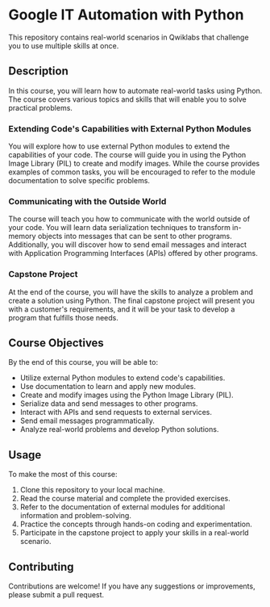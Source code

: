 # Google IT Automation with Python

This repository contains real-world scenarios in Qwiklabs that challenge you to use multiple skills at once.

## Description

In this course, you will learn how to automate real-world tasks using Python. The course covers various topics and skills that will enable you to solve practical problems.

### Extending Code's Capabilities with External Python Modules

You will explore how to use external Python modules to extend the capabilities of your code. The course will guide you in using the Python Image Library (PIL) to create and modify images. While the course provides examples of common tasks, you will be encouraged to refer to the module documentation to solve specific problems.

### Communicating with the Outside World

The course will teach you how to communicate with the world outside of your code. You will learn data serialization techniques to transform in-memory objects into messages that can be sent to other programs. Additionally, you will discover how to send email messages and interact with Application Programming Interfaces (APIs) offered by other programs.

### Capstone Project

At the end of the course, you will have the skills to analyze a problem and create a solution using Python. The final capstone project will present you with a customer's requirements, and it will be your task to develop a program that fulfills those needs.

## Course Objectives

By the end of this course, you will be able to:

- Utilize external Python modules to extend code's capabilities.
- Use documentation to learn and apply new modules.
- Create and modify images using the Python Image Library (PIL).
- Serialize data and send messages to other programs.
- Interact with APIs and send requests to external services.
- Send email messages programmatically.
- Analyze real-world problems and develop Python solutions.

## Usage

To make the most of this course:

1. Clone this repository to your local machine.
2. Read the course material and complete the provided exercises.
3. Refer to the documentation of external modules for additional information and problem-solving.
4. Practice the concepts through hands-on coding and experimentation.
5. Participate in the capstone project to apply your skills in a real-world scenario.

## Contributing

Contributions are welcome! If you have any suggestions or improvements, please submit a pull request.
